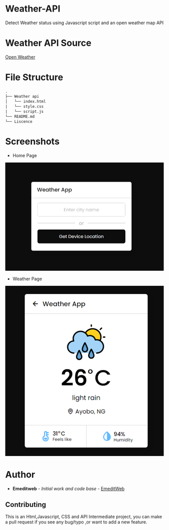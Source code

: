 # Weather-API
Detect Weather status using Javascript script and an open weather map API 

# Weather API Source
[Open Weather](https://openweathermap.org)


# File Structure
```
.
├── Weather api
│   └── index.html
|   └── style.css
|   └── script.js
└── README.md
└── Liscence
```
# Screenshots 

* Home Page
<p align="center">
  <img src="https://github.com/EmeditWeb/Weather-API/blob/main/Screenshot%202021-11-27%20022626.png" title="Weather Api"/>
</p>    

* Weather Page
<p align="center">
  <img src="https://github.com/EmeditWeb/Weather-API/blob/main/Screenshot%202021-11-27%20022909.png" title="Weather Api"/>
</p>

 # Author
 * **Emeditweb** - *Initial work and code base* - [EmeditWeb](https://github.com/Emeditweb)
 
 ## Contributing

This is an Html,Javascript, CSS and API Intermediate project, you can make a pull request if you see any bug/typo ,or want to add a new feature.


 
